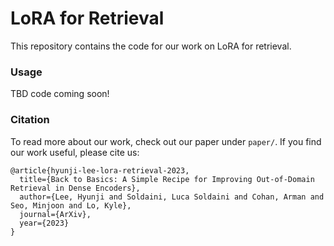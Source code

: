 # LoRA for Retrieval

This repository contains the code for our work on LoRA for retrieval. 

### Usage

TBD code coming soon!

### Citation

To read more about our work, check out our paper under `paper/`. If you find our work useful, please cite us:

```
@article{hyunji-lee-lora-retrieval-2023,
  title={Back to Basics: A Simple Recipe for Improving Out-of-Domain Retrieval in Dense Encoders},
  author={Lee, Hyunji and Soldaini, Luca Soldaini and Cohan, Arman and Seo, Minjoon and Lo, Kyle},
  journal={ArXiv},
  year={2023}
}
```
